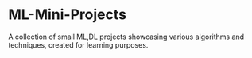 # ML-Mini-Projects
A collection of small ML,DL projects showcasing various algorithms and techniques, created for learning purposes.
